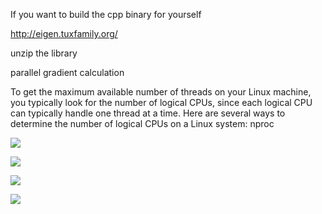 If you want to build the cpp binary for yourself

http://eigen.tuxfamily.org/

unzip the library




parallel gradient calculation

To get the maximum available number of threads on your Linux machine, you typically look for the number of logical CPUs, since each logical CPU can typically handle one thread at a time. 
Here are several ways to determine the number of logical CPUs on a Linux system:
nproc


![](https://github.com/StijnWoestenborghs/gradi-mojo/tree/gifs/shapes/gifs/circle.gif)

![](https://github.com/StijnWoestenborghs/gradi-mojo/tree/gifs/shapes/gifs/flame.gif)

![](https://github.com/StijnWoestenborghs/gradi-mojo/tree/gifs/shapes/gifs/modular.gif)

![](https://github.com/StijnWoestenborghs/gradi-mojo/tree/gifs/shapes/gifs/sphere.gif)
